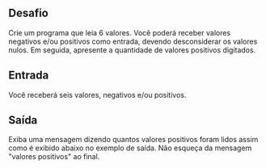 ## Desafio

Crie um programa que leia 6 valores. Você poderá receber valores negativos 
e/ou positivos como entrada, devendo desconsiderar os valores nulos. Em seguida, 
apresente a quantidade de valores positivos digitados.

## Entrada

Você receberá seis valores, negativos e/ou positivos.

## Saída

Exiba uma mensagem dizendo quantos valores positivos foram lidos assim como é 
exibido abaixo no exemplo de saída. Não esqueça da mensagem "valores positivos" ao final.
